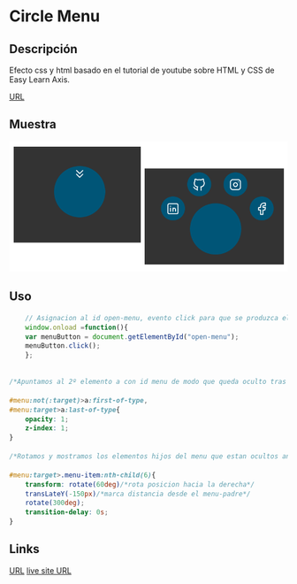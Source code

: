 # Circle Menu

## Descripción

Efecto css y html basado en el tutorial de youtube sobre HTML y CSS de Easy Learn Axis.

[URL](https://www.youtube.com/watch?v=R7e9QguUPrQ)

## Muestra

![](./img/muestra.png)


## Uso

```js
    // Asignacion al id open-menu, evento click para que se produzca el efecto al hacer click sobre el circulo.
    window.onload =function(){ 
    var menuButton = document.getElementById("open-menu");
    menuButton.click();
    }; 
```
```css

/*Apuntamos al 2º elemento a con id menu de modo que queda oculto tras el primero con z-index*/

#menu:not(:target)>a:first-of-type,
#menu:target>a:last-of-type{
    opacity: 1;
    z-index: 1;
}

/*Rotamos y mostramos los elementos hijos del menu que estan ocultos antes de ejecutar el evento click*/

#menu:target>.menu-item:nth-child(6){
    transform: rotate(60deg)/*rota posicion hacia la derecha*/
    transLateY(-150px)/*marca distancia desde el menu-padre*/
    rotate(300deg);
    transition-delay: 0s;
}
```

## Links

[URL](https://github.com/AIPONCEP/CircleMenu.git)
[live site URL](https://aiponcep.github.io/CircleMenu/#menu)